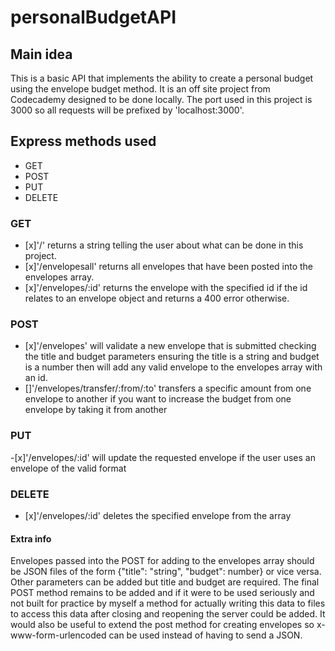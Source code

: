 # personalBudgetAPI
## Main idea
This is a basic API that implements the ability to create a personal budget using the envelope budget method. It is an off site project from Codecademy designed
to be done locally. The port used in this project is 3000 so all requests will be prefixed by 'localhost:3000'.
## Express methods used
- GET
- POST
- PUT
- DELETE

### GET
- [x]'/' returns a string telling the user about what can be done in this project.
- [x]'/envelopesall' returns all envelopes that have been posted into the envelopes array.
- [x]'/envelopes/:id' returns the envelope with the specified id if the id relates to an envelope object and returns a 400 error otherwise.

### POST
- [x]'/envelopes' will validate a new envelope that is submitted checking the title and budget parameters ensuring the title is a string and budget is a number
then will add any valid envelope to the envelopes array with an id.
- []'/envelopes/transfer/:from/:to' transfers a specific amount from one envelope to another if you want to increase the budget from one envelope by taking it from another 

### PUT
-[x]'/envelopes/:id' will update the requested envelope if the user uses an envelope of the valid format 

### DELETE
- [x]'/envelopes/:id' deletes the specified envelope from the array

#### Extra info
Envelopes passed into the POST for adding to the envelopes array should be JSON files of the form {"title": "string", "budget": number} or vice versa. 
Other parameters can be added but title and budget are required. The final POST method remains to be added and if it were to be used seriously and not 
built for practice by myself a method for actually writing this data to files to access this data after closing and reopening the server could be added. 
It would also be useful to extend the post method for creating envelopes so x-www-form-urlencoded can be used instead of having to send a JSON.
